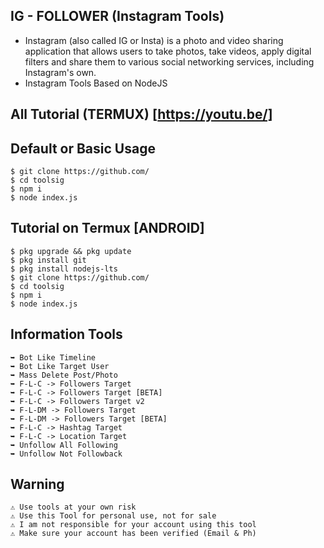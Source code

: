 ## IG - FOLLOWER (Instagram Tools)
* Instagram (also called IG or Insta) is a photo and video sharing application that allows users to take photos, take videos, apply digital filters and share them to various social networking services, including Instagram's own.
* Instagram Tools Based on NodeJS

## All Tutorial (TERMUX) [https://youtu.be/]

## Default or Basic Usage
	$ git clone https://github.com/
	$ cd toolsig
	$ npm i
	$ node index.js

## Tutorial on Termux [ANDROID]
	$ pkg upgrade && pkg update
	$ pkg install git
	$ pkg install nodejs-lts
	$ git clone https://github.com/
	$ cd toolsig
	$ npm i
	$ node index.js

## Information Tools
	➥ Bot Like Timeline
	➥ Bot Like Target User
	➥ Mass Delete Post/Photo
	➥ F-L-C -> Followers Target
	➥ F-L-C -> Followers Target [BETA]
	➥ F-L-C -> Followers Target v2
	➥ F-L-DM -> Followers Target
	➥ F-L-DM -> Followers Target [BETA]
	➥ F-L-C -> Hashtag Target
	➥ F-L-C -> Location Target
	➥ Unfollow All Following
	➥ Unfollow Not Followback

## Warning
	⚠ Use tools at your own risk
	⚠ Use this Tool for personal use, not for sale
	⚠ I am not responsible for your account using this tool
	⚠ Make sure your account has been verified (Email & Ph)
